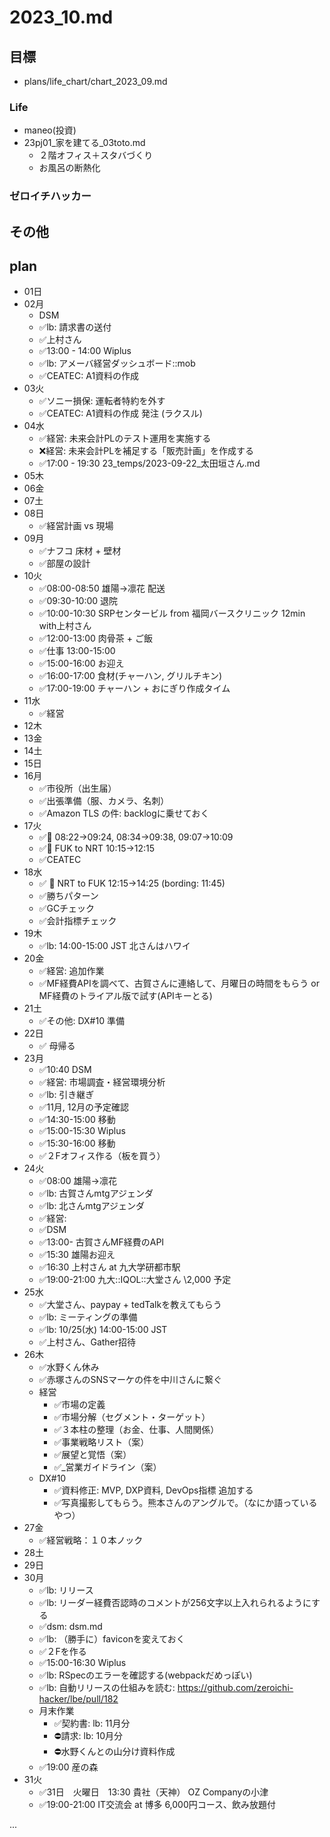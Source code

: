 # 2023_10.md
## 目標
- plans/life_chart/chart_2023_09.md
### Life
- maneo(投資)
- 23pj01_家を建てる_03toto.md
  - ２階オフィス＋スタバづくり
  - お風呂の断熱化

### ゼロイチハッカー

## その他

## plan
- 01日
- 02月
  - DSM
  - ✅lb: 請求書の送付
  - ✅上村さん
  - ✅13:00 - 14:00 Wiplus
  - ✅lb: アメーバ経営ダッシュボード::mob
  - ✅CEATEC: A1資料の作成
- 03火
  - ✅ソニー損保: 運転者特約を外す
  - ✅CEATEC: A1資料の作成 発注 (ラクスル)
- 04水
  - ✅経営: 未来会計PLのテスト運用を実施する
  - ❌経営: 未来会計PLを補足する「販売計画」を作成する
  - ✅17:00 - 19:30 23_temps/2023-09-22_太田垣さん.md
- 05木
- 06金
- 07土
- 08日
  - ✅経営計画 vs 現場
- 09月
  - ✅ナフコ 床材 + 壁材
  - ✅部屋の設計
- 10火
  - ✅08:00-08:50 雄陽→凛花 配送
  - ✅09:30-10:00 退院
  - ✅10:00-10:30 SRPセンタービル from 福岡バースクリニック 12min with上村さん
  - ✅12:00-13:00 肉骨茶 + ご飯
  - ✅仕事 13:00-15:00
  - ✅15:00-16:00 お迎え
  - ✅16:00-17:00 食材(チャーハン, グリルチキン)
  - ✅17:00-19:00 チャーハン + おにぎり作成タイム
- 11水
  - ✅経営
- 12木
- 13金
- 14土
- 15日
- 16月
  - ✅市役所（出生届）
  - ✅出張準備（服、カメラ、名刺）
  - ✅Amazon TLS の件: backlogに乗せておく
- 17火
  - ✅🚃 08:22→09:24, 08:34→09:38, 09:07→10:09
  - ✅🛫 FUK to NRT 10:15→12:15
  - ✅CEATEC
- 18水
  - ✅ 🛫 NRT to FUK 12:15→14:25 (bording: 11:45)
  - ✅勝ちパターン
  - ✅GCチェック
  - ✅会計指標チェック
- 19木
  - ✅lb: 14:00-15:00 JST 北さんはハワイ
- 20金
  - ✅経営: 追加作業
  - ✅MF経費APIを調べて、古賀さんに連絡して、月曜日の時間をもらう or MF経費のトライアル版で試す(APIキーとる)
- 21土
  - ✅その他: DX#10 準備
- 22日
  - ✅ 母帰る
- 23月
  - ✅10:40 DSM
  - ✅経営: 市場調査・経営環境分析
  - ✅lb: 引き継ぎ
  - ✅11月, 12月の予定確認
  - ✅14:30-15:00 移動
  - ✅15:00-15:30 Wiplus
  - ✅15:30-16:00 移動
  - ✅２Fオフィス作る（板を買う）
- 24火
  - ✅08:00 雄陽→凛花
  - ✅lb: 古賀さんmtgアジェンダ
  - ✅lb: 北さんmtgアジェンダ
  - ✅経営:
  - ✅DSM
  - ✅13:00- 古賀さんMF経費のAPI
  - ✅15:30 雄陽お迎え
  - ✅16:30 上村さん at 九大学研都市駅
  - ✅19:00-21:00 九大::IQOL::大堂さん \2,000 予定
- 25水
  - ✅大堂さん、paypay + tedTalkを教えてもらう
  - ✅lb: ミーティングの準備
  - ✅lb: 10/25(水) 14:00-15:00 JST
  - ✅上村さん、Gather招待
- 26木
  - ✅水野くん休み
  - ✅赤塚さんのSNSマーケの件を中川さんに繋ぐ
  - 経営
    - ✅市場の定義
    - ✅市場分解（セグメント・ターゲット）
    - ✅３本柱の整理（お金、仕事、人間関係）
    - ✅事業戦略リスト（案）
    - ✅展望と覚悟（案）
    - ✅_営業ガイドライン（案）
  - DX#10
    - ✅資料修正: MVP, DXP資料, DevOps指標 追加する
    - ✅写真撮影してもらう。熊本さんのアングルで。（なにか語っているやつ）
- 27金
  - ✅経営戦略：１０本ノック
- 28土
- 29日
- 30月
  - ✅lb: リリース
  - ✅lb: リーダー経費否認時のコメントが256文字以上入れられるようにする
  - ✅dsm: dsm.md
  - ✅lb: （勝手に）faviconを変えておく
  - ✅２Fを作る
  - ✅15:00-16:30 Wiplus
  - ✅lb: RSpecのエラーを確認する(webpackだめっぽい)
  - ✅lb: 自動リリースの仕組みを読む: https://github.com/zeroichi-hacker/lbe/pull/182
  - 月末作業
    - ✅契約書: lb: 11月分
    - ⛔️請求:   lb: 10月分
    - ⛔️水野くんとの山分け資料作成
  - ✅19:00 産の森
- 31火
  - ✅31日　火曜日　13:30 貴社（天神） OZ Companyの小津
  - ✅19:00-21:00 IT交流会 at 博多 6,000円コース、飲み放題付

...